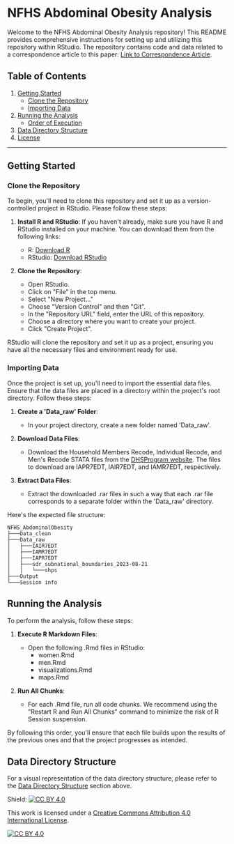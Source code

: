 # NFHS Abdominal Obesity Analysis

Welcome to the NFHS Abdominal Obesity Analysis repository! This README provides comprehensive instructions for setting up and utilizing this repository within RStudio. The repository contains code and data related to a correspondence article to this paper: [Link to Correspondence Article](https://www.thelancet.com/journals/lansea/article/PIIS2772-3682(23)00068-9/fulltext#secsectitle0010).

## Table of Contents

1. [Getting Started](#getting-started)
   - [Clone the Repository](#clone-the-repository)
   - [Importing Data](#importing-data)
2. [Running the Analysis](#running-the-analysis)
   - [Order of Execution](#order-of-execution)
3. [Data Directory Structure](#data-directory-structure)
4. [License](#license)

---

## Getting Started

### Clone the Repository

To begin, you'll need to clone this repository and set it up as a version-controlled project in RStudio. Please follow these steps:

1. **Install R and RStudio**: If you haven't already, make sure you have R and RStudio installed on your machine. You can download them from the following links:
   - R: [Download R](https://cran.r-project.org/mirrors.html)
   - RStudio: [Download RStudio](https://www.rstudio.com/products/rstudio/download/)

2. **Clone the Repository**:

   - Open RStudio.
   - Click on "File" in the top menu.
   - Select "New Project..."
   - Choose "Version Control" and then "Git".
   - In the "Repository URL" field, enter the URL of this repository.
   - Choose a directory where you want to create your project.
   - Click "Create Project".

RStudio will clone the repository and set it up as a project, ensuring you have all the necessary files and environment ready for use.

### Importing Data

Once the project is set up, you'll need to import the essential data files. Ensure that the data files are placed in a directory within the project's root directory. Follow these steps:

1. **Create a 'Data_raw' Folder**:

   - In your project directory, create a new folder named 'Data_raw'.

2. **Download Data Files**:

   - Download the Household Members Recode, Individual Recode, and Men's Recode STATA files from the [DHSProgram website](https://dhsprogram.com/). The files to download are IAPR7EDT, IAIR7EDT, and IAMR7EDT, respectively.

3. **Extract Data Files**:

   - Extract the downloaded .rar files in such a way that each .rar file corresponds to a separate folder within the 'Data_raw' directory.

Here's the expected file structure:


  ```
NFHS_AbdominalObesity
├───Data_clean
├───Data_raw
│   ├───IAIR7EDT
│   ├───IAMR7EDT
│   ├───IAPR7EDT
│   ├───sdr_subnational_boundaries_2023-08-21
│   │   └───shps
├───Output
└───Session info
```


## Running the Analysis

To perform the analysis, follow these steps:

1. **Execute R Markdown Files**:

   - Open the following .Rmd files in RStudio:
     - women.Rmd
     - men.Rmd
     - visualizations.Rmd
     - maps.Rmd

2. **Run All Chunks**:

   - For each .Rmd file, run all code chunks. We recommend using the "Restart R and Run All Chunks" command to minimize the risk of R Session suspension.

By following this order, you'll ensure that each file builds upon the results of the previous ones and that the project progresses as intended.

## Data Directory Structure

For a visual representation of the data directory structure, please refer to the [Data Directory Structure](#data-directory-structure) section above.

Shield: [![CC BY 4.0][cc-by-shield]][cc-by]

This work is licensed under a
[Creative Commons Attribution 4.0 International License][cc-by].

[![CC BY 4.0][cc-by-image]][cc-by]

[cc-by]: http://creativecommons.org/licenses/by/4.0/
[cc-by-image]: https://i.creativecommons.org/l/by/4.0/88x31.png
[cc-by-shield]: https://img.shields.io/badge/License-CC%20BY%204.0-lightgrey.svg
